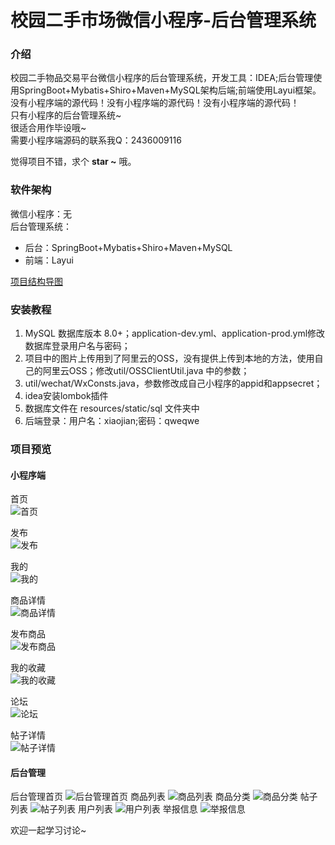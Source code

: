 # 校园二手市场微信小程序-后台管理系统

### 介绍
校园二手物品交易平台微信小程序的后台管理系统，开发工具：IDEA;后台管理使用SpringBoot+Mybatis+Shiro+Maven+MySQL架构后端;前端使用Layui框架。<br/>
没有小程序端的源代码！没有小程序端的源代码！没有小程序端的源代码！<br/>
只有小程序的后台管理系统~<br/>
很适合用作毕设哦~<br/>
需要小程序端源码的联系我Q：2436009116

觉得项目不错，求个 **star ~** 哦。

### 软件架构
微信小程序：无<br/>
后台管理系统：
- 后台：SpringBoot+Mybatis+Shiro+Maven+MySQL
- 前端：Layui

[项目结构导图](https://www.processon.com/view/link/5fce1ebee0b34d425250bb27)

### 安装教程

1.  MySQL 数据库版本 8.0+；application-dev.yml、application-prod.yml修改数据库登录用户名与密码；
2.  项目中的图片上传用到了阿里云的OSS，没有提供上传到本地的方法，使用自己的阿里云OSS；修改util/OSSClientUtil.java 中的参数；
3.  util/wechat/WxConsts.java，参数修改成自己小程序的appid和appsecret；
4.  idea安装lombok插件
5.  数据库文件在 resources/static/sql 文件夹中
6.  后端登录：用户名：xiaojian;密码：qweqwe

### 项目预览

#### 小程序端
首页<br/>
![首页](https://images.gitee.com/uploads/images/2020/1209/112018_195720d5_7826257.png "首页.png")

发布<br/>
![发布](https://images.gitee.com/uploads/images/2020/1209/112040_fe65d874_7826257.png "发布.png")

我的<br/>
![我的](https://images.gitee.com/uploads/images/2020/1209/111924_4612acf6_7826257.png "我的.png")

商品详情<br/>
![商品详情](https://images.gitee.com/uploads/images/2020/1209/112413_e34e8a07_7826257.png "商品详情.png")

发布商品<br/>
![发布商品](https://images.gitee.com/uploads/images/2020/1209/112505_c083e472_7826257.png "发布商品.png")

我的收藏<br/>
![我的收藏](https://images.gitee.com/uploads/images/2020/1209/112545_3be19b11_7826257.png "我的收藏.png")

论坛<br/>
![论坛](https://images.gitee.com/uploads/images/2020/1209/112615_7490b063_7826257.png "挑三“谏”四.png")

帖子详情<br/>
![帖子详情](https://images.gitee.com/uploads/images/2020/1209/112716_29e243f6_7826257.png "帖子详情.png")

#### 后台管理
后台管理首页
![后台管理首页](https://images.gitee.com/uploads/images/2020/1209/112825_164ce773_7826257.png "后台管理首页.png")
商品列表
![商品列表](https://images.gitee.com/uploads/images/2020/1209/112914_7dda0ade_7826257.png "商品列表.png")
商品分类
![商品分类](https://images.gitee.com/uploads/images/2020/1209/112947_c0fd9513_7826257.png "商品分类.png")
帖子列表
![帖子列表](https://images.gitee.com/uploads/images/2020/1209/113015_8695e1a8_7826257.png "帖子列表.png")
用户列表
![用户列表](https://images.gitee.com/uploads/images/2020/1209/113040_a41957db_7826257.png "用户列表.png")
举报信息
![举报信息](https://images.gitee.com/uploads/images/2020/1209/113136_d81f03fe_7826257.png "举报信息.png")


欢迎一起学习讨论~
